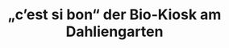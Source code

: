 ---
title: "„c’est si bon“ der Bio-Kiosk am Dahliengarten"
url: /hamburg/cest-si-bon-der-bio-kiosk-am-dahliengarten/
shop: Kiosk
---